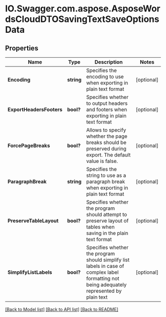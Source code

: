 # IO.Swagger.com.aspose.AsposeWordsCloudDTOSavingTextSaveOptionsData
## Properties

Name | Type | Description | Notes
------------ | ------------- | ------------- | -------------
**Encoding** | **string** | Specifies the encoding to use when exporting in plain text format | [optional] 
**ExportHeadersFooters** | **bool?** | Specifies whether to output headers and footers when exporting in plain text format | [optional] 
**ForcePageBreaks** | **bool?** | Allows to specify whether the page breaks should be preserved during export.  The default value is false. | [optional] 
**ParagraphBreak** | **string** | Specifies the string to use as a paragraph break when exporting in plain text format | [optional] 
**PreserveTableLayout** | **bool?** | Specifies whether the program should attempt to preserve layout of tables when saving in the plain text format | [optional] 
**SimplifyListLabels** | **bool?** | Specifies whether the program should simplify list labels in case of complex label formatting not being adequately represented by plain text | [optional] 

[[Back to Model list]](../README.md#documentation-for-models) [[Back to API list]](../README.md#documentation-for-api-endpoints) [[Back to README]](../README.md)

